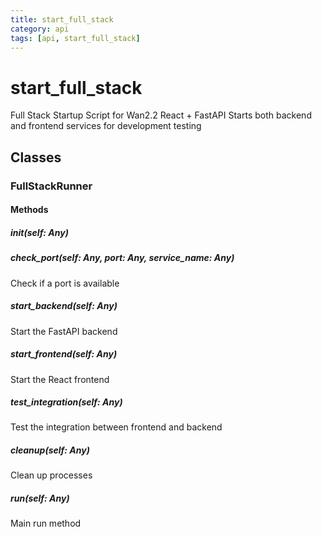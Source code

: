 ```yaml
---
title: start_full_stack
category: api
tags: [api, start_full_stack]
---
```


# start_full_stack

Full Stack Startup Script for Wan2.2 React + FastAPI
Starts both backend and frontend services for development testing

## Classes

### FullStackRunner



#### Methods

##### __init__(self: Any)



##### check_port(self: Any, port: Any, service_name: Any)

Check if a port is available

##### start_backend(self: Any)

Start the FastAPI backend

##### start_frontend(self: Any)

Start the React frontend

##### test_integration(self: Any)

Test the integration between frontend and backend

##### cleanup(self: Any)

Clean up processes

##### run(self: Any)

Main run method

